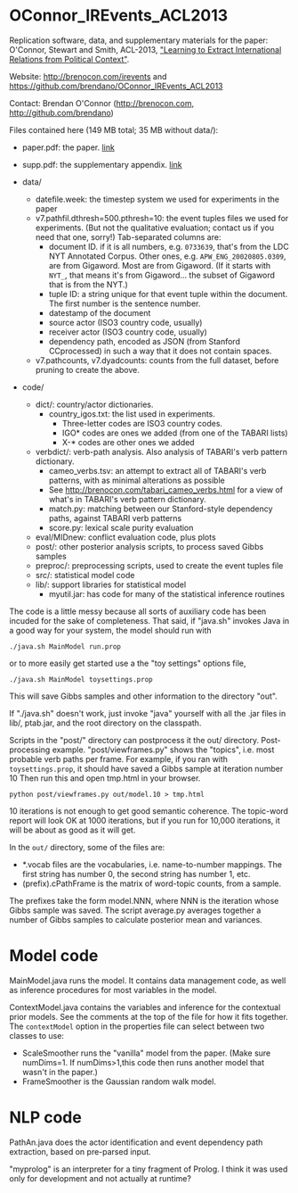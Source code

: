 OConnor_IREvents_ACL2013
========================

Replication software, data, and supplementary materials for the paper: O'Connor, Stewart and Smith, ACL-2013, ["Learning to Extract International Relations from Political Context"](http://brenocon.com/oconnor+stewart+smith.irevents.acl2013.pdf).

Website: http://brenocon.com/irevents and
https://github.com/brendano/OConnor_IREvents_ACL2013

Contact: Brendan O'Connor (http://brenocon.com, http://github.com/brendano)

Files contained here (149 MB total; 35 MB without data/):

- paper.pdf: the paper.  [link](http://brenocon.com/oconnor+stewart+smith.irevents.acl2013.pdf)
- supp.pdf: the supplementary appendix.  [link](http://brenocon.com/irevents/supp.pdf)

- data/
  - datefile.week: the timestep system we used for experiments in the paper
  - v7.pathfil.dthresh=500.pthresh=10: the event tuples files we used for
    experiments.  (But not the qualitative evaluation; contact us if you need
    that one, sorry!)  Tab-separated columns are:
      - document ID. if it is all numbers, e.g. `0733639`, that's from the LDC NYT Annotated Corpus. Other ones, e.g. `APW_ENG_20020805.0309`, are from Gigaword.  Most are from Gigaword.  (If it starts with `NYT_`, that means it's from Gigaword... the subset of Gigaword that is from the NYT.)
      - tuple ID: a string unique for that event tuple within the document. The
        first number is the sentence number.
      - datestamp of the document
      - source actor (ISO3 country code, usually)
      - receiver actor (ISO3 country code, usually)
      - dependency path, encoded as JSON (from Stanford CCprocessed)
        in such a way that it does not contain spaces.
  - v7.pathcounts, v7.dyadcounts: counts from the full dataset, before pruning
    to create the above.

- code/
  - dict/: country/actor dictionaries.
      - country_igos.txt: the list used in experiments.
          - Three-letter codes are ISO3 country codes.
          - IGO* codes are ones we added (from one of the TABARI lists)
          - X-* codes are other ones we added
  - verbdict/: verb-path analysis. Also analysis of TABARI's verb pattern dictionary.
      - cameo_verbs.tsv: an attempt to extract all of TABARI's verb patterns,
        with as minimal alterations as possible
      - See http://brenocon.com/tabari_cameo_verbs.html for a view of what's in
        TABARI's verb pattern dictionary.
      - match.py: matching between our Stanford-style dependency paths, against
        TABARI verb patterns
      - score.py: lexical scale purity evaluation
  - eval/MIDnew: conflict evaluation code, plus plots
  - post/: other posterior analysis scripts, to process saved Gibbs samples
  - preproc/: preprocessing scripts, used to create the event tuples file
  - src/: statistical model code
  - lib/: support libraries for statistical model
      - myutil.jar: has code for many of the statistical inference routines

The code is a little messy because all sorts of auxiliary code has been incuded
for the sake of completeness.  That said, if "java.sh" invokes Java in a good
way for your system, the model should run with

    ./java.sh MainModel run.prop

or to more easily get started use a the "toy settings" options file,

    ./java.sh MainModel toysettings.prop

This will save Gibbs samples and other information to the directory "out".

If "./java.sh" doesn't work, just invoke "java" yourself with all the .jar
files in lib/, ptab.jar, and the root directory on the classpath.

Scripts in the "post/" directory can postprocess it the out/ directory.
Post-processing example.  "post/viewframes.py" shows the "topics", i.e. most
probable verb paths per frame.  For example, if you ran with
`toysettings.prop`, it should have saved a Gibbs sample at iteration number 10
Then run this and open tmp.html in your browser.  

    python post/viewframes.py out/model.10 > tmp.html

10 iterations is not enough to get good semantic coherence.  The topic-word
report will look OK at 1000 iterations, but if you run for 10,000 iterations,
it will be about as good as it will get.

In the `out/` directory, some of the files are:

  - *.vocab files are the vocabularies, i.e. name-to-number mappings.  The
    first string has number 0, the second string has number 1, etc.
  - (prefix).cPathFrame is the matrix of word-topic counts, from a sample.

The prefixes take the form model.NNN, where NNN is the iteration whose Gibbs
sample was saved.  The script average.py averages together a number of Gibbs
samples to calculate posterior mean and variances.

Model code
==========

MainModel.java runs the model.  It contains data management code, as well as
inference procedures for most variables in the model.

ContextModel.java contains the variables and inference for the contextual prior
models.  See the comments at the top of the file for how it fits together.
The `contextModel` option in the properties file can select between two classes
to use:

  - ScaleSmoother runs the "vanilla" model from the paper. (Make sure numDims=1.
    If numDims>1,this code then runs another model that wasn't in the paper.)
  - FrameSmoother is the Gaussian random walk model.

NLP code
========

PathAn.java does the actor identification and event dependency path extraction,
based on pre-parsed input.

"myprolog" is an interpreter for a tiny fragment of Prolog.  I think it was
used only for development and not actually at runtime?
